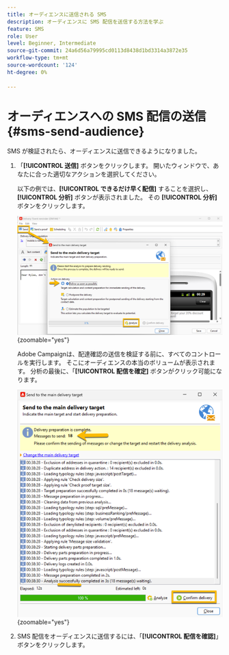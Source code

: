 ```yaml
---
title: オーディエンスに送信される SMS
description: オーディエンスに SMS 配信を送信する方法を学ぶ
feature: SMS
role: User
level: Beginner, Intermediate
source-git-commit: 24a6d56a79995cd0113d8438d1bd3314a3872e35
workflow-type: tm+mt
source-wordcount: '124'
ht-degree: 0%

---
```



# オーディエンスへの SMS 配信の送信 {#sms-send-audience}

SMS が検証されたら、オーディエンスに送信できるようになりました。

1. 「**[!UICONTROL 送信]** ボタンをクリックします。
開いたウィンドウで、あなたに合った適切なアクションを選択してください。

   以下の例では、**[!UICONTROL できるだけ早く配信]** することを選択し、**[!UICONTROL 分析]** ボタンが表示されました。 その **[!UICONTROL 分析]** ボタンをクリックします。

   ![](assets/send_action.png){zoomable="yes"}

   Adobe Campaignは、配達確認の送信を検証する前に、すべてのコントロールを実行します。 そこにオーディエンスの本当のボリュームが表示されます。 分析の最後に、「**[!UICONTROL 配信を確定]** ボタンがクリック可能になります。

   ![](assets/send_analyze.png){zoomable="yes"}

1. SMS 配信をオーディエンスに送信するには、「**[!UICONTROL 配信を確認]**」ボタンをクリックします。
